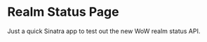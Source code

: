 Realm Status Page
=================

Just a quick Sinatra app to test out the new WoW realm status API.
